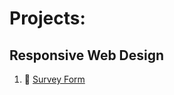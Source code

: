 # Projects: 

## Responsive Web Design
1. 	:scroll: <a href="https://maan-cornj.github.io/fccproj-surveyform/" target="_blank">Survey Form</a>

